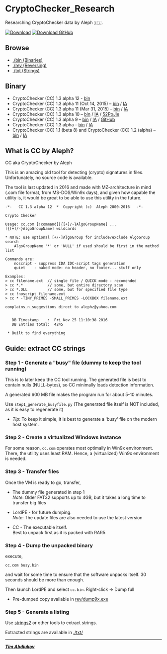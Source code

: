 # CryptoChecker_Research
Researching CryptoChecker data by Aleph 🇮🇱.

[![Download](https://img.shields.io/badge/download-success?style=for-the-badge&logo=windows95&logoColor=black)](http://gazlan.narod.ru/pe/cc/cc.rar)  [![Download GitHub](https://img.shields.io/badge/GitHub-100000?style=for-the-badge&logo=windows95&logoColor=white)](https://github.com/TAbdiukov/CryptoChecker_Research/raw/main/bin/cc.rar)

## Browse

* [./bin (Binaries)](./bin)
* [./rev (Reversing)](./rev)
* [./txt (Strings)](./txt)

## Binary

* CryptoChecker (CC) 1.3 alpha 12 - [bin](./bin/CC_1.3_alpha_12)
* CryptoChecker (CC) 1.3 alpha 11 (Oct 14, 2015) – [bin](./bin/CC_1.3_alpha_11_20151410) / [IA](https://archive.org/details/cc1.3a11)  
* CryptoChecker (CC) 1.3 alpha 11 (Mar 31, 2015) – [bin](./bin/CC_1.3_alpha_11_20150331) / [IA](https://archive.org/details/cryptochecker-1.3-alpha-11-mar-31-2015)  
* CryptoChecker (CC) 1.3 alpha 10 – [bin](./bin/CC_1.3_alpha_10) / [IA](https://archive.org/details/cc13a10) / [52PoJie](https://www.52pojie.cn/thread-310517-1-1.html)  
* CryptoChecker (CC) 1.3 alpha 9 – [bin](./bin/CC_1.3_alpha_9) / [IA](https://archive.org/details/CC1.3A9) / [GitHub](https://github.com/nihilus/IDA-CC)  
* CryptoChecker (CC) 1.3 alpha – [bin](./bin/CC_1.3_alpha) / [IA](https://archive.org/details/cc1.13a)  
* CryptoChecker (CC) 1.1 (beta 8) and CryptoChecker (CC) 1.2 (alpha) – [bin](./bin/CC_1.1_(beta_8)_and_CC_1.2_(alpha)) / [IA](https://archive.org/details/cc12a_and_cc11b8)

## What is CC by Aleph?

CC aka CryptoChecker by Aleph

This is an amazing old tool for detecting (crypto) signatures in files. Unfortunately, no source code is available.

The tool is last updated in 2016 and made with MZ-architecture in mind (.com file format, from MS-DOS/Win9x days), and given how capable the utility is, it would be great to be able to use this utility in the future.

```
-*-   CC 1.3 alpha 12  *  Copyright (c)  Aleph 2000-2016   -*-

Crypto Checker

Usage: cc.com [!command][{[+]/-}AlgoGroupName] ... [{[+]/-}AlgoGroupName] wildcards

* NOTE: use optional [+/-]AlgoGroup for include/exclude AlgoGroup search
	AlgoGroupName '*' or 'NULL' if used should be first in the method list

Commands are:
	noscript - suppress IDA IDC-script tags generation
	quiet    - naked mode: no header, no footer... stuff only

Examples:
> cc filename.ext  // single file / QUICK mode - recomended
> cc *.*           // some, but entire directory scan
> cc *.DLL         // some, but for specified file type
> cc !noscript filename.ext
> cc * -TINY_PRIMES -SMALL_PRIMES -LOCKBOX filename.ext

complains_n_suggestions direct to alephz@yahoo.com


   DB Timestamp    :  Fri Nov 25 11:10:38 2016
   DB Entries total:  4245

 * Built to find everything
```

## Guide: extract CC strings

### Step 1 - Generate a "busy" file (dummy to keep the tool running)

This is to later keep the CC tool running. The generated file is best to contain nulls (NULL-bytes), so CC minimally loads detection information. 

A generated 600 MB file makes the program run for about 5-10 minutes.

Use `step1_generate_busyfile.py` (The generated file itself is NOT included, as it is easy to regenerate it)

* *Tip*: To keep it simple, it is best to generate a 'busy' file on the modern host system.

### Step 2 - Create a virtualized Windows instance

For some reason, `cc.com` operates most optimally in Win9x environment. There, the utility uses least RAM. Hence, a (virtualized) Win9x environment is needed.

### Step 3 - Transfer files

Once the VM is ready to go, transfer,

* The dummy file generated in step 1  
	*Note*: Older FAT32 supports up to 4GB, but it takes a long time to transfer big files

* LordPE - for future dumping.  
	*Note*: The update files are also needed to use the latest version

* CC - The executable itself.  
	Best to unpack first as it is packed with RAR5

### Step 4 - Dump the unpacked binary

execute,  
```
cc.com busy.bin
```

and wait for some time to ensure that the software unpacks itself. 30 seconds should be more than enough.

Then launch LordPE and select `cc.bin`. Right-click -> Dump full

* Pre-dumped copy available in [rev/dump9x.exe](rev/dump9x.exe)

### Step 5 - Generate a listing

Use [strings2](https://github.com/glmcdona/strings2) or other tools to extract strings.

Extracted strings are available in [./txt/](./txt)

---------------------------------

***[Tim Abdiukov](https://github.com/TAbdiukov)***
